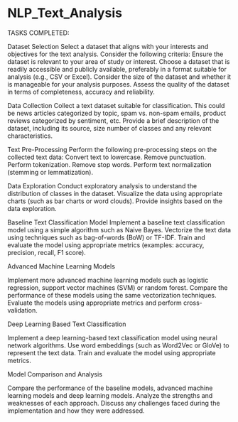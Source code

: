 # NLP_Text_Analysis
TASKS COMPLETED:

Dataset Selection
Select a dataset that aligns with your interests and objectives for the text analysis. Consider the following criteria:
Ensure the dataset is relevant to your area of study or interest.
Choose a dataset that is readily accessible and publicly available, preferably in a format suitable for analysis (e.g., CSV or Excel).
Consider the size of the dataset and whether it is manageable for your analysis purposes.
Assess the quality of the dataset in terms of completeness, accuracy and reliability.

Data Collection 
Collect a text dataset suitable for classification. This could be news articles categorized by topic, spam vs. non-spam emails, product reviews categorized by sentiment, etc.
Provide a brief description of the dataset, including its source, size number of classes and any relevant characteristics.

Text Pre-Processing 
Perform the following pre-processing steps on the collected text data:
Convert text to lowercase.
Remove punctuation.
Perform tokenization.
Remove stop words.
Perform text normalization (stemming or lemmatization).

Data Exploration 
Conduct exploratory analysis to understand the distribution of classes in the dataset.
Visualize the data using appropriate charts (such as bar charts or word clouds).
Provide insights based on the data exploration.

Baseline Text Classification Model 
Implement a baseline text classification model using a simple algorithm such as Naive Bayes.
Vectorize the text data using techniques such as bag-of-words (BoW) or TF-IDF.
Train and evaluate the model using appropriate metrics (examples: accuracy, precision, recall, F1 score).

Advanced Machine Learning Models 

Implement more advanced machine learning models such as logistic regression, support vector machines (SVM) or random forest.
Compare the performance of these models using the same vectorization techniques.
Evaluate the models using appropriate metrics and perform cross-validation.

Deep Learning Based Text Classification

Implement a deep learning-based text classification model using neural network algorithms.
Use word embeddings (such as Word2Vec or GloVe) to represent the text data.
Train and evaluate the model using appropriate metrics.

Model Comparison and Analysis 

Compare the performance of the baseline models, advanced machine learning models and deep learning models.
Analyze the strengths and weaknesses of each approach.
Discuss any challenges faced during the implementation and how they were addressed.
